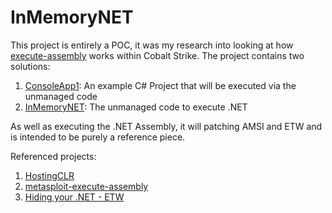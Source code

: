 # InMemoryNET

This project is entirely a POC, it was my research into looking at how [execute-assembly](https://blog.cobaltstrike.com/2018/04/09/cobalt-strike-3-11-the-snake-that-eats-its-tail/) works within Cobalt Strike. The project contains two solutions:

1. [ConsoleApp1](./ConsoleApp1): An example C# Project that will be executed via the unmanaged code
2. [InMemoryNET](./InMemoryNET): The unmanaged code to execute .NET

As well as executing the .NET Assembly, it will patching AMSI and ETW and is intended to be purely a reference piece.

Referenced projects:

1. [HostingCLR](https://github.com/etormadiv/HostingCLR/)
2. [metasploit-execute-assembly](https://github.com/b4rtik/metasploit-execute-assembly)
3. [Hiding your .NET - ETW](https://www.mdsec.co.uk/2020/03/hiding-your-net-etw/)